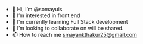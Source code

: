 - 👋 Hi, I’m @somayuis
- 👀 I’m interested in front end
- 🌱 I’m currently learning Full Stack development
- 💞️ I’m looking to collaborate on will be shared.
- 📫 How to reach me smayankthakur25@gmail.com

<!---
somayuis/somayuis is a ✨ special ✨ repository because its `README.md` (this file) appears on your GitHub profile.
You can click the Preview link to take a look at your changes.
--->
